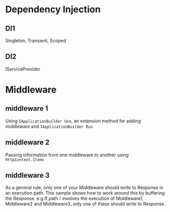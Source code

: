# Dependency Injection
## DI1
Singleton, Transient, Scoped

## DI2
IServiceProvider

# Middleware
## middleware 1
Using `IApplicationBuilder Use`, an extension method for adding middleware and `IApplicationBuilder Run`

## middleware 2
Passing information from one middleware to another using `HttpContext.Items`

## middleware 3
As a general rule, only one of your Middleware should write to Response in an execution path. This sample shows how to work around this by buffering the Response.
e.g
If path / involves the execution of Middleware1, Middleware2 and Middleware3, only one of these should write to Response.
